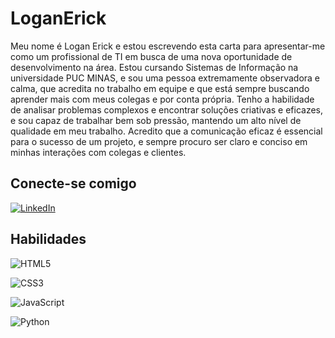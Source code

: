 # LoganErick

Meu nome é Logan Erick e estou escrevendo esta carta para apresentar-me como um profissional de TI em busca de uma nova oportunidade de desenvolvimento na área. Estou cursando Sistemas de Informação na universidade PUC MINAS, e sou uma pessoa extremamente observadora e calma, que acredita no trabalho em equipe e que está sempre buscando aprender mais com meus colegas e por conta própria. Tenho a habilidade de analisar problemas complexos e encontrar soluções criativas e eficazes, e sou capaz de trabalhar bem sob pressão, mantendo um alto nível de qualidade em meu trabalho. Acredito que a comunicação eficaz é essencial para o sucesso de um projeto, e sempre procuro ser claro e conciso em minhas interações com colegas e clientes.

## Conecte-se comigo

[![LinkedIn](https://img.shields.io/badge/LinkedIn-000?style=for-the-badge&logo=linkedin&logoColor=0E76A8)](https://www.linkedin.com/in/logan-erick-179a42173/?originalSubdomain=br)

## Habilidades 

![HTML5](https://img.shields.io/badge/HTML5-000?style=for-the-badge&logo=html5)

![CSS3](https://img.shields.io/badge/CSS3-000?style=for-the-badge&logo=css3&logoColor=264CE4)

![JavaScript](https://img.shields.io/badge/JavaScript-000?style=for-the-badge&logo=javascript)

![Python](https://img.shields.io/badge/Python-000?style=for-the-badge&logo=python)
